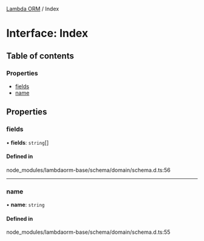 [Lambda ORM](../README.md) / Index

# Interface: Index

## Table of contents

### Properties

- [fields](Index.md#fields)
- [name](Index.md#name)

## Properties

### fields

• **fields**: `string`[]

#### Defined in

node_modules/lambdaorm-base/schema/domain/schema.d.ts:56

___

### name

• **name**: `string`

#### Defined in

node_modules/lambdaorm-base/schema/domain/schema.d.ts:55
